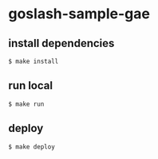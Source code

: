 # goslash-sample-gae

## install dependencies

```shell
$ make install
```

## run local

```shell
$ make run
```

## deploy

```shell
$ make deploy
```
